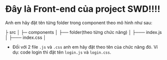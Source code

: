 # Đây là Front-end của project SWD!!!!

Anh em hãy đặt tên từng folder trong component theo mô hình như sau:

├ src │
├─ components │ 
├── folder(theo từng chức năng) │ 
├─── index.js │ 
├─── index.css │

- Đối với 2 file `.js` và `.css` anh em hãy đặt theo tên của chức năng đó. Ví dụ: code login thì đặt tên `login.js` và `login.css`.